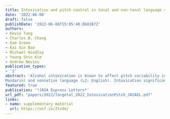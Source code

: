 ```yaml
---
title: Intoxication and pitch control in tonal and non-tonal language speakers
date: '2022-06-06'
draft: false
publishDate: '2022-06-06T15:05:40.868387Z'
authors:
- Kevin Tang
- Charles B. Chang
- Sam Green
- Kai Xin Bao
- Michael Hindley
- Young Shin Kim
- Andrew Nevins
publication_types:
- '2'
abstract: 'Alcohol intoxication is known to affect pitch variability in non-tonal languages. In this study, intoxication’s effects on pitch were examined in tonal and non-tonal language speakers, in both their native language (L1; German, Korean,
Mandarin) and nonnative language (L2; English). Intoxication significantly increased pitch variability in the German group (in L1 and L2), but not in the Korean or Mandarin groups (in L1 or L2), although there were individual differences. These results support the view that pitch control is related to the functional load of pitch and is an aspect of speech production that can be advantageously transferred across languages, overriding the expected effects of alcohol.'
featured: true
publication: '*JASA Express Letters*'
url_pdf: "papers/2022/Tangetal_2022_IntoxicationPitch_JASAEL.pdf"
links:
- name: supplementary material
  url: https://osf.io/2tx4m/
---
```


